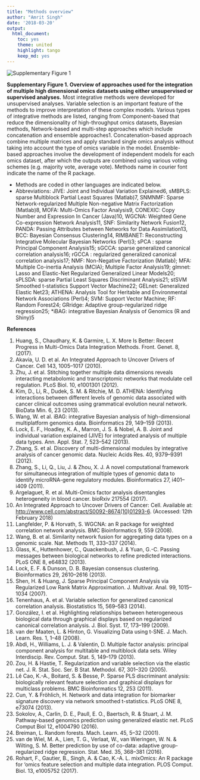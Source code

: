 ```yaml
---
title: "Methods overview"
author: "Amrit Singh"
date: '2018-03-20'
output:
  html_document:
    toc: yes
    theme: united
    highlight: tango
    keep_md: yes
---
```




![Supplementary Figure 1](https://github.com/singha53/diablo/blob/master/analyses/methods_overview/Figure1_asEdit.png)

**Supplementary Figure 1. Overview of approaches used for the integration of multiple high dimensional omics datasets using either unsupervised or supervised analyses.** 
Most integrative methods were developed for unsupervised analyses. Variable selection is an important feature of the methods to improve interpretation of these complex models. Various types of integrative methods are listed, ranging from Component-based that reduce the dimensionality of high-throughput omics datasets, Bayesian methods, Network-based and multi-step approaches which  include concatenation and ensemble approaches1. Concatenation-based approach combine multiple matrices and apply standard single omics analysis without taking into account the type of omics variable in the model. Ensemble-based approaches involve the development of independent models for each omics dataset, after which the outputs are combined using various voting schemes (e.g. majority vote, average vote). Methods name in courier font indicate the name of the R package. 
  * Methods are coded in other languages are indicated below.  
  * Abbreviations: JIVE: Joint and Individual Variation Explained6, sMBPLS: sparse Multiblock Partial Least Squares (Matlab)7, SNMNMF: Sparse Network-regularized Multiple Non-negative Matrix Factorization (Matlab)8, MOFA: Multi-Omics Factor Analysis9, CONEXIC: Copy Number and Expression In Cancer (Java)10, WGCNA: Weighted Gene Co-expression Network Analysis11, SNF: Similarity Network Fusion12, PANDA: Passing Attributes between Networks for Data Assimilation13, BCC: Bayesian Consensus Clustering14, RIMBANET: Reconstructing Integrative Molecular Bayesian Networks (Perl)3; sPCA : sparse Principal Component Analysis15; sGCCA: sparse generalized canonical correlation analysis16; rGCCA : regularized generalized canonical correlation analysis17; NMF: Non-Negative Factorization (Matlab); MFA: Multiple Co-inertia Analysis (MCIA); Multiple Factor Analysis19; glmnet: Lasso and Elastic-Net Regularized Generalized Linear Models20; sPLSDA: sparse Partial Least Squares Discriminant Analysis21; stSVM Smoothed t-statistics Support Vector Machine22; GELnet: Generalized Elastic Net23; ATHENA: Analysis Tool for Heritable and Environmental Network Associations (Perl)4; SVM: Support Vector Machine; RF: Random Forest24; GRridge: Adaptive group-regularized ridge regression25; *iBAG: integrative Bayesian Analysis of Genomics (R and Shiny)5

**References**
1.	Huang, S., Chaudhary, K. & Garmire, L. X. More Is Better: Recent Progress in Multi-Omics Data Integration Methods. Front. Genet. 8, (2017).
2.	Akavia, U. D. et al. An Integrated Approach to Uncover Drivers of Cancer. Cell 143, 1005–1017 (2010).
3.	Zhu, J. et al. Stitching together multiple data dimensions reveals interacting metabolomic and transcriptomic networks that modulate cell regulation. PLoS Biol. 10, e1001301 (2012).
4.	Kim, D., Li, R., Dudek, S. M. & Ritchie, M. D. ATHENA: Identifying interactions between different levels of genomic data associated with cancer clinical outcomes using grammatical evolution neural network. BioData Min. 6, 23 (2013).
5.	Wang, W. et al. iBAG: integrative Bayesian analysis of high-dimensional multiplatform genomics data. Bioinformatics 29, 149–159 (2013).
6.	Lock, E. F., Hoadley, K. A., Marron, J. S. & Nobel, A. B. Joint and individual variation explained (JIVE) for integrated analysis of multiple data types. Ann. Appl. Stat. 7, 523–542 (2013).
7.	Zhang, S. et al. Discovery of multi-dimensional modules by integrative analysis of cancer genomic data. Nucleic Acids Res. 40, 9379–9391 (2012).
8.	Zhang, S., Li, Q., Liu, J. & Zhou, X. J. A novel computational framework for simultaneous integration of multiple types of genomic data to identify microRNA-gene regulatory modules. Bioinformatics 27, i401–i409 (2011).
9.	Argelaguet, R. et al. Multi-Omics factor analysis disentangles heterogeneity in blood cancer. bioRxiv 217554 (2017).
10.	An Integrated Approach to Uncover Drivers of Cancer: Cell. Available at: http://www.cell.com/abstract/S0092-8674(10)01293-6. (Accessed: 12th February 2018)
11.	Langfelder, P. & Horvath, S. WGCNA: an R package for weighted correlation network analysis. BMC Bioinformatics 9, 559 (2008).
12.	Wang, B. et al. Similarity network fusion for aggregating data types on a genomic scale. Nat. Methods 11, 333–337 (2014).
13.	Glass, K., Huttenhower, C., Quackenbush, J. & Yuan, G.-C. Passing messages between biological networks to refine predicted interactions. PLoS ONE 8, e64832 (2013).
14.	Lock, E. F. & Dunson, D. B. Bayesian consensus clustering. Bioinformatics 29, 2610–2616 (2013).
15.	Shen, H. & Huang, J. Sparse Principal Component Analysis via Regularized Low Rank Matrix Approximation. J. Multivar. Anal. 99, 1015–1034 (2007).
16.	Tenenhaus, A. et al. Variable selection for generalized canonical correlation analysis. Biostatistics 15, 569–583 (2014).
17.	González, I. et al. Highlighting relationships between heterogeneous biological data through graphical displays based on regularized canonical correlation analysis. J. Biol. Syst. 17, 173–199 (2009).
18.	van der Maaten, L. & Hinton, G. Visualizing Data using t-SNE. J. Mach. Learn. Res. 1, 1–48 (2008).
19.	Abdi, H., Williams, L. J. & Valentin, D. Multiple factor analysis: principal component analysis for multitable and multiblock data sets. Wiley Interdiscip. Rev. Comput. Stat. 5, 149–179 (2013).
20.	Zou, H. & Hastie, T. Regularization and variable selection via the elastic net. J. R. Stat. Soc. Ser. B Stat. Methodol. 67, 301–320 (2005).
21.	Lê Cao, K.-A., Boitard, S. & Besse, P. Sparse PLS discriminant analysis: biologically relevant feature selection and graphical displays for multiclass problems. BMC Bioinformatics 12, 253 (2011).
22.	Cun, Y. & Fröhlich, H. Network and data integration for biomarker signature discovery via network smoothed t-statistics. PLoS ONE 8, e73074 (2013).
23.	Sokolov, A., Carlin, D. E., Paull, E. O., Baertsch, R. & Stuart, J. M. Pathway-based genomics prediction using generalized elastic net. PLoS Comput Biol 12, e1004790 (2016).
24.	Breiman, L. Random forests. Mach. Learn. 45, 5–32 (2001).
25.	van de Wiel, M. A., Lien, T. G., Verlaat, W., van Wieringen, W. N. & Wilting, S. M. Better prediction by use of co-data: adaptive group-regularized ridge regression. Stat. Med. 35, 368–381 (2016).
26.	Rohart, F., Gautier, B., Singh, A. & Cao, K.-A. L. mixOmics: An R package for ‘omics feature selection and multiple data integration. PLOS Comput. Biol. 13, e1005752 (2017).

